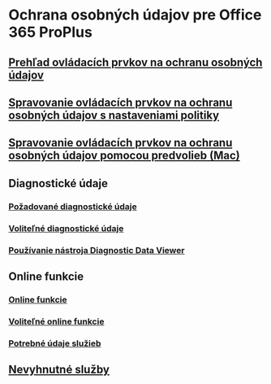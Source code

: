 # Ochrana osobných údajov pre Office 365 ProPlus
## [Prehľad ovládacích prvkov na ochranu osobných údajov](overview-privacy-controls.md)
## [Spravovanie ovládacích prvkov na ochranu osobných údajov s nastaveniami politiky](manage-privacy-controls.md)
## [Spravovanie ovládacích prvkov na ochranu osobných údajov pomocou predvolieb (Mac)](mac-privacy-preferences.md)

## Diagnostické údaje
### [Požadované diagnostické údaje](required-diagnostic-data.md)
### [Voliteľné diagnostické údaje](optional-diagnostic-data.md)
### [Používanie nástroja Diagnostic Data Viewer](https://support.office.com/article/cf761ce9-d805-4c60-a339-4e07f3182855)

## Online funkcie
### [Online funkcie](connected-experiences.md)
### [Voliteľné online funkcie](optional-connected-experiences.md)
### [Potrebné údaje služieb](required-service-data.md)

## [Nevyhnutné služby](essential-services.md)